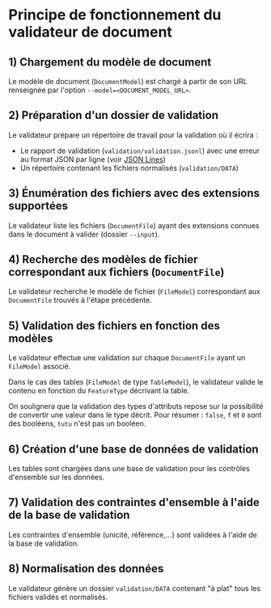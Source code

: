 # Principe de fonctionnement du validateur de document

## 1) Chargement du modèle de document

Le modèle de document (`DocumentModel`) est chargé à partir de son URL renseignée par l'option `--model=<DOCUMENT_MODEL_URL>`.

## 2) Préparation d'un dossier de validation

Le validateur prépare un répertoire de travail pour la validation où il écrira :

* Le rapport de validation (`validation/validation.jsonl`) avec une erreur au format JSON par ligne (voir [JSON Lines](http://jsonlines.org/))
* Un répertoire contenant les fichiers normalisés (`validation/DATA`)

## 3) Énumération des fichiers avec des extensions supportées

Le validateur liste les fichiers (`DocumentFile`) ayant des extensions connues dans le document à valider (dossier `--input`).

## 4) Recherche des modèles de fichier correspondant aux fichiers (`DocumentFile`)

Le validateur recherche le modèle de fichier (`FileModel`) correspondant aux `DocumentFile` trouvés à l'étape précédente.

## 5) Validation des fichiers en fonction des modèles

Le validateur effectue une validation sur chaque `DocumentFile` ayant un `FileModel` associé.

Dans le cas des tables (`FileModel` de type `TableModel`), le validateur valide le contenu en fonction du `FeatureType` décrivant la table.

On soulignera que la validation des types d'attributs repose sur la possibilité de convertir une valeur dans le type décrit. Pour résumer : `false`, `f` et `0` sont des booléens, `tutu` n'est pas un booléen.

## 6) Création d'une base de données de validation

Les tables sont chargées dans une base de validation pour les contrôles d'ensemble sur les données.

## 7) Validation des contraintes d'ensemble à l'aide de la base de validation

Les contraintes d'ensemble (unicité, référence,...) sont validées à l'aide de la base de validation.

## 8) Normalisation des données

Le validateur génère un dossier `validation/DATA` contenant "à plat" tous les fichiers validés et normalisés.

